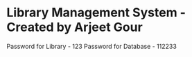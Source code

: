 # Library Management System - Created by Arjeet Gour
Password for Library - 123
Password for Database - 112233
